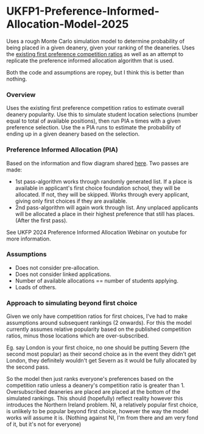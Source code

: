 # UKFP1-Preference-Informed-Allocation-Model-2025

Uses a rough Monte Carlo simulation model to determine probability of being placed in a given deanery, given your ranking of the deaneries. Uses the [existing first preference competition ratios](https://foundationprogramme.nhs.uk/programmes/2-year-foundation-programme/ukfp/competition-ratios/) as well as an attempt to replicate the preference informed allocation algorithm that is used.

Both the code and assumptions are ropey, but I think this is better than nothing.

### Overview

Uses the existing first preference competition ratios to estimate overall deanery popularity. Use this to simulate student location selections (number equal to total of available positions), then run PIA `m` times with a given preference selection. Use the `m` PIA runs to estimate the probability of ending up in a given deanery based on the selection.

### Preference Informed Allocation (PIA)
Based on the information and flow diagram shared [here](https://madeinheene.hee.nhs.uk/Portals/12/UKFP%202024%20Applicant%20Guide%20to%20Allocation%20-%20Preference%20Informed%20Allocation%20.pdf). Two passes are made:

- 1st pass-algorithm works through randomly generated list. If a place is available in applicant's first choice foundation school, they will be allocated. If not, they will be skipped. Works through every applicant, giving only first choices if they are available.
- 2nd pass-algorithm will again work through list. Any unplaced applicants will be allocated a place in their highest preference that still has places. (After the first pass).

See UKFP 2024 Preference Informed Allocation Webinar on youtube for more information.

### Assumptions
- Does not consider pre-allocation.
- Does not consider linked applications.
- Number of available allocations == number of students applying.
- Loads of others.

### Approach to simulating beyond first choice
Given we only have competition ratios for first choices, I've had to make assumptions around subsequent rankings (2 onwards). For this the model currently assumes relative popularity based on the published competition ratios, minus those locations which are over-subscribed.

Eg. say London is your first choice, no one should be putting Severn (the second most popular) as their second choice as in the event they didn't get London, they definitely wouldn't get Severn as it would be fully allocated by the second pass.

So the model then just ranks everyone's preferences based on the competition ratio unless a deanery's competition ratio is greater than 1. Oversubscribed deaneries are placed are placed at the bottom of the simulated rankings. This should (hopefully) reflect reality however this introduces the Northern Ireland problem. NI, a relatively popular first choice, is unlikely to be popular beyond first choice, however the way the model works will assume it is. (Nothing against NI, I'm from there and am very fond of it, but it's not for everyone)
